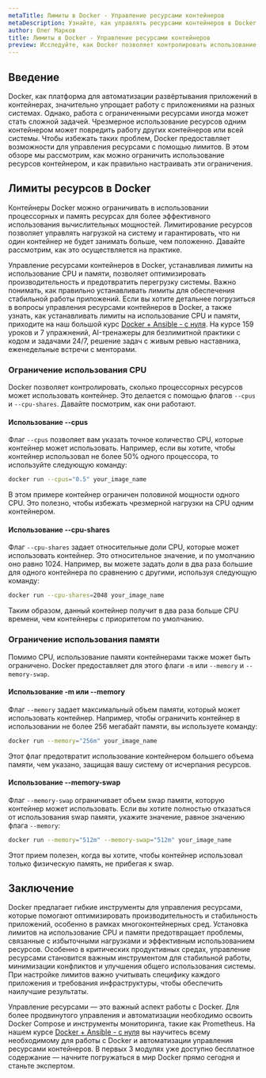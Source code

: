 ```yaml
---
metaTitle: Лимиты в Docker - Управление ресурсами контейнеров
metaDescription: Узнайте, как управлять ресурсами контейнеров в Docker, устанавливая лимиты на использование CPU и памяти для оптимизации производительности
author: Олег Марков
title: Лимиты в Docker - Управление ресурсами контейнеров
preview: Исследуйте, как Docker позволяет контролировать использование ресурсов контейнерами - лимитирование CPU и памяти поможет оптимизировать производительность ваших приложений
---
```


## Введение

Docker, как платформа для автоматизации развёртывания приложений в контейнерах, значительно упрощает работу с приложениями на разных системах. Однако, работа с ограниченными ресурсами иногда может стать сложной задачей. Чрезмерное использование ресурсов одним контейнером может повредить работу других контейнеров или всей системы. Чтобы избежать таких проблем, Docker предоставляет возможности для управления ресурсами с помощью лимитов. В этом обзоре мы рассмотрим, как можно ограничить использование ресурсов контейнером, и как правильно настраивать эти ограничения.

## Лимиты ресурсов в Docker

Контейнеры Docker можно ограничивать в использовании процессорных и память ресурсах для более эффективного использования вычислительных мощностей. Лимитирование ресурсов позволяет управлять нагрузкой на систему и гарантировать, что ни один контейнер не будет занимать больше, чем положенно. Давайте рассмотрим, как это осуществляется на практике.

Управление ресурсами контейнеров в Docker, устанавливая лимиты на использование CPU и памяти, позволяет оптимизировать производительность и предотвратить перегрузку системы.  Важно понимать, как правильно устанавливать лимиты для обеспечения стабильной работы приложений. Если вы хотите детальнее погрузиться в вопросы управления ресурсами контейнеров в Docker, а также узнать, как устанавливать лимиты на использование CPU и памяти, приходите на наш большой курс [Docker + Ansible - с нуля](https://purpleschool.ru/course/docker). На курсе 159 уроков и 7 упражнений, AI-тренажеры для безлимитной практики с кодом и задачами 24/7, решение задач с живым ревью наставника, еженедельные встречи с менторами.

### Ограничение использования CPU

Docker позволяет контролировать, сколько процессорных ресурсов может использовать контейнер. Это делается с помощью флагов `--cpus` и `--cpu-shares`. Давайте посмотрим, как они работают.

#### Использование --cpus

Флаг `--cpus` позволяет вам указать точное количество CPU, которые контейнер может использовать. Например, если вы хотите, чтобы контейнер использовал не более 50% одного процессора, то используйте следующую команду:

```bash
docker run --cpus="0.5" your_image_name
```

В этом примере контейнер ограничен половиной мощности одного CPU. Это полезно, чтобы избежать чрезмерной нагрузки на CPU одним контейнером.

#### Использование --cpu-shares

Флаг `--cpu-shares` задает относительные доли CPU, которые может использовать контейнер. Это относительное значение, и по умолчанию оно равно 1024. Например, вы можете задать доли в два раза большие для одного контейнера по сравнению с другими, используя следующую команду:

```bash
docker run --cpu-shares=2048 your_image_name
```

Таким образом, данный контейнер получит в два раза больше CPU времени, чем контейнеры с приоритетом по умолчанию.

### Ограничение использования памяти

Помимо CPU, использование памяти контейнерами также может быть ограничено. Docker предоставляет для этого флаги `-m` или `--memory` и `--memory-swap`.

#### Использование -m или --memory

Флаг `--memory` задает максимальный объем памяти, который может использовать контейнер. Например, чтобы ограничить контейнер в использовании не более 256 мегабайт памяти, вы используете команду:

```bash
docker run --memory="256m" your_image_name
```

Этот флаг предотвратит использование контейнером большего объема памяти, чем указано, защищая вашу систему от исчерпания ресурсов.

#### Использование --memory-swap

Флаг `--memory-swap` ограничивает объем swap памяти, которую контейнер может использовать. Если вы хотите полностью отказаться от использования swap памяти, укажите значение, равное значению флага `--memory`:

```bash
docker run --memory="512m" --memory-swap="512m" your_image_name
```

Этот прием полезен, когда вы хотите, чтобы контейнер использовал только физическую память, не прибегая к swap.

## Заключение

Docker предлагает гибкие инструменты для управления ресурсами, которые помогают оптимизировать производительность и стабильность приложений, особенно в рамках многоконтейнерных сред. Установка лимитов на использование CPU и памяти предотвращает проблемы, связанные с избыточными нагрузками и эффективным использованием ресурсов. Особенно в критических продуктивных средах, управление ресурсами становится важным инструментом для стабильной работы, минимизации конфликтов и улучшения общего использования системы. При настройке лимитов важно учитывать специфику каждого приложения и требования инфраструктуры, чтобы обеспечить наилучшие результаты.

Управление ресурсами — это важный аспект работы с Docker. Для более продвинутого управления и автоматизации необходимо освоить Docker Compose и инструменты мониторинга, такие как Prometheus. На нашем курсе [Docker + Ansible - с нуля](https://purpleschool.ru/course/docker) вы научитесь всему необходимому для работы с Docker и автоматизации управления ресурсами контейнеров. В первых 3 модулях уже доступно бесплатное содержание — начните погружаться в мир Docker прямо сегодня и станьте экспертом.
